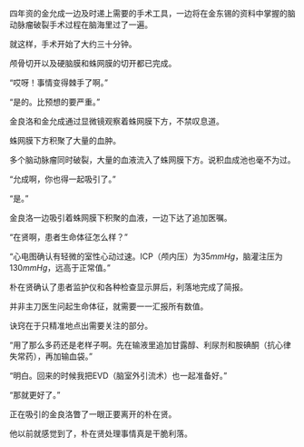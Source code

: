 四年资的金允成一边及时递上需要的手术工具，一边将在金东锡的资料中掌握的脑动脉瘤破裂手术过程在脑海里过了一遍。

就这样，手术开始了大约三十分钟。

颅骨切开以及硬脑膜和蛛网膜的切开都已完成。

“哎呀！事情变得棘手了啊。”

“是的。比预想的要严重。”

金良洛和金允成通过显微镜观察着蛛网膜下方，不禁叹息道。

蛛网膜下方积聚了大量的血肿。

多个脑动脉瘤同时破裂，大量的血液流入了蛛网膜下方。说积血成池也毫不为过。

“允成啊，你也得一起吸引了。”

“是。”

金良洛一边吸引着蛛网膜下积聚的血液，一边下达了追加医嘱。

“在贤啊，患者生命体征怎么样？”

“心电图确认有轻微的室性心动过速。ICP（颅内压）为$35 mmHg$，脑灌注压为$130 mmHg$，远高于正常值。”

朴在贤确认了患者监护仪和各种检查显示屏后，利落地完成了简报。

并非主刀医生问起生命体征，就需要一一汇报所有数值。

诀窍在于只精准地点出需要关注的部分。

“用了那么多药还是老样子啊。先在输液里追加甘露醇、利尿剂和胺碘酮（抗心律失常药），再加输血袋。”

“明白。回来的时候我把EVD（脑室外引流术）也一起准备好。”

“那就更好了。”

正在吸引的金良洛瞥了一眼正要离开的朴在贤。

他以前就感觉到了，朴在贤处理事情真是干脆利落。